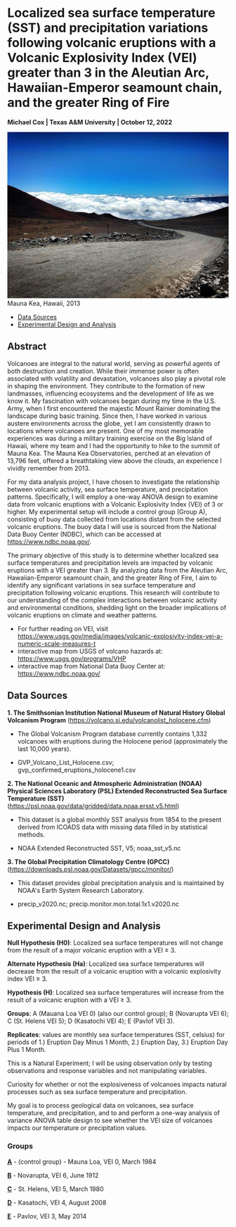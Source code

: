# Localized sea surface temperature (SST) and precipitation variations following volcanic eruptions with a Volcanic Explosivity Index (VEI) greater than 3 in the Aleutian Arc, Hawaiian-Emperor seamount chain, and the greater Ring of Fire

**Michael Cox | Texas A&M University | October 12, 2022**

![maunaKeaPhoto.JPG](data\\maunaKeaPhoto.JPG)
Mauna Kea, Hawaii, 2013

- [Data Sources](#data-sources)
- [Experimental Design and Analysis](#experimental-design-and-analysis)

## Abstract

Volcanoes are integral to the natural world, serving as powerful agents of both destruction and creation. While their immense power is often associated with volatility and devastation, volcanoes also play a pivotal role in shaping the environment. They contribute to the formation of new landmasses, influencing ecosystems and the development of life as we know it. My fascination with volcanoes began during my time in the U.S. Army, when I first encountered the majestic Mount Rainier dominating the landscape during basic training. Since then, I have worked in various austere environments across the globe, yet I am consistently drawn to locations where volcanoes are present. One of my most memorable experiences was during a military training exercise on the Big Island of Hawaii, where my team and I had the opportunity to hike to the summit of Mauna Kea. The Mauna Kea Observatories, perched at an elevation of 13,796 feet, offered a breathtaking view above the clouds, an experience I vividly remember from 2013.

For my data analysis project, I have chosen to investigate the relationship between volcanic activity, sea surface temperature, and precipitation patterns. Specifically, I will employ a one-way ANOVA design to examine data from volcanic eruptions with a Volcanic Explosivity Index (VEI) of 3 or higher. My experimental setup will include a control group (Group A), consisting of buoy data collected from locations distant from the selected volcanic eruptions. The buoy data I will use is sourced from the National Data Buoy Center (NDBC), which can be accessed at https://www.ndbc.noaa.gov/. 

The primary objective of this study is to determine whether localized sea surface temperatures and precipitation levels are impacted by volcanic eruptions with a VEI greater than 3. By analyzing data from the Aleutian Arc, Hawaiian-Emperor seamount chain, and the greater Ring of Fire, I aim to identify any significant variations in sea surface temperature and precipitation following volcanic eruptions. This research will contribute to our understanding of the complex interactions between volcanic activity and environmental conditions, shedding light on the broader implications of volcanic eruptions on climate and weather patterns.

- For further reading on VEI, visit https://www.usgs.gov/media/images/volcanic-explosivity-index-vei-a-numeric-scale-measures-t
- interactive map from USGS of volcano hazards at: https://www.usgs.gov/programs/VHP
- interactive map from National Data Buoy Center at: https://www.ndbc.noaa.gov/

## Data Sources

**1. The Smithsonian Institution National Museum of Natural History Global Volcanism Program** (https://volcano.si.edu/volcanolist_holocene.cfm)

- The Global Volcanism Program database currently contains 1,332 volcanoes with eruptions during the Holocene period (approximately the last 10,000 years).

- GVP_Volcano_List_Holocene.csv; gvp_confirmed_eruptions_holocene1.csv

**2. The National Oceanic and Atmospheric Administration (NOAA) Physical Sciences Laboratory (PSL) Extended Reconstructed Sea Surface Temperature (SST)** (https://psl.noaa.gov/data/gridded/data.noaa.ersst.v5.html)

- This dataset is a global monthly SST analysis from 1854 to the present derived from ICOADS data with missing data filled in by statistical methods.

- NOAA Extended Reconstructed SST, V5; noaa_sst_v5.nc

**3. The Global Precipitation Climatology Centre (GPCC)** (https://downloads.psl.noaa.gov/Datasets/gpcc/monitor/)

- This dataset provides global precipitation analysis and is maintained by NOAA's Earth System Research Laboratory.

- precip_v2020.nc; precip.monitor.mon.total.1x1.v2020.nc

## Experimental Design and Analysis

**Null Hypothesis (H0)**: Localized sea surface temperatures will not change from the result of a major volcanic eruption with a VEI ≥ 3.

**Alternate Hypothesis (Ha)**: Localized sea surface temperatures will decrease from the result of a volcanic eruption with a volcanic explosivity index VEI ≥ 3.

**Hypothesis (H)**: Localized sea surface temperatures will increase from the result of a volcanic eruption with a VEI $\geq$ 3.

**Groups**: A (Mauana Loa VEI 0) (also our control group); B (Novarupta VEI 6); C (St. Helens VEI 5); D (Kasatochi VEI 4); E (Pavlof VEI 3).

**Replicates**: values are monthly sea surface temperatures (SST, celsius) for periods of 1.) Eruption Day Minus 1 Month, 2.) Eruption Day, 3.) Eruption Day Plus 1 Month.

This is a Natural Experiment; I will be using observation only by testing observations and response variables and not manipulating variables.

Curiosity for whether or not the explosiveness of volcanoes impacts natural processes such as sea surface temperature and precipitation.

My goal is to process geological data on volcanoes, sea surface temperature, and precipitation, and to and perform a one-way analysis of variance ANOVA table design to see whether the VEI size of volcanoes impacts our temperature or precipitation values.  

### Groups

**<u>A</u>** - (control group) - Mauna Loa, VEI 0, March 1984

**<u>B</u>** - Novarupta, VEI 6, June 1912

**<u>C</u>** - St. Helens, VEI 5, March 1980

**<u>D</u>** - Kasatochi, VEI 4, August 2008

**<u>E</u>** - Pavlov, VEI 3, May 2014
